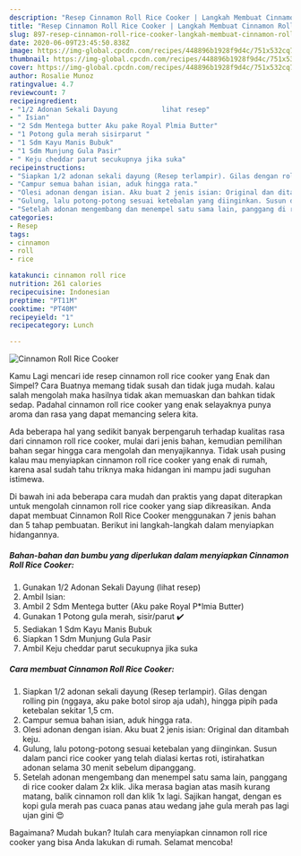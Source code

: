 ```yaml
---
description: "Resep Cinnamon Roll Rice Cooker | Langkah Membuat Cinnamon Roll Rice Cooker Yang Menggugah Selera"
title: "Resep Cinnamon Roll Rice Cooker | Langkah Membuat Cinnamon Roll Rice Cooker Yang Menggugah Selera"
slug: 897-resep-cinnamon-roll-rice-cooker-langkah-membuat-cinnamon-roll-rice-cooker-yang-menggugah-selera
date: 2020-06-09T23:45:50.838Z
image: https://img-global.cpcdn.com/recipes/448896b1928f9d4c/751x532cq70/cinnamon-roll-rice-cooker-foto-resep-utama.jpg
thumbnail: https://img-global.cpcdn.com/recipes/448896b1928f9d4c/751x532cq70/cinnamon-roll-rice-cooker-foto-resep-utama.jpg
cover: https://img-global.cpcdn.com/recipes/448896b1928f9d4c/751x532cq70/cinnamon-roll-rice-cooker-foto-resep-utama.jpg
author: Rosalie Munoz
ratingvalue: 4.7
reviewcount: 7
recipeingredient:
- "1/2 Adonan Sekali Dayung           lihat resep"
- " Isian"
- "2 Sdm Mentega butter Aku pake Royal Plmia Butter"
- "1 Potong gula merah sisirparut "
- "1 Sdm Kayu Manis Bubuk"
- "1 Sdm Munjung Gula Pasir"
- " Keju cheddar parut secukupnya jika suka"
recipeinstructions:
- "Siapkan 1/2 adonan sekali dayung (Resep terlampir). Gilas dengan rolling pin (nggaya, aku pake botol sirop aja udah), hingga pipih pada ketebalan sekitar 1,5 cm."
- "Campur semua bahan isian, aduk hingga rata."
- "Olesi adonan dengan isian. Aku buat 2 jenis isian: Original dan ditambah keju."
- "Gulung, lalu potong-potong sesuai ketebalan yang diinginkan. Susun dalam panci rice cooker yang telah dialasi kertas roti, istirahatkan adonan selama 30 menit sebelum dipanggang."
- "Setelah adonan mengembang dan menempel satu sama lain, panggang di rice cooker dalam 2x klik. Jika merasa bagian atas masih kurang matang, balik cinnamon roll dan klik 1x lagi. Sajikan hangat, dengan es kopi gula merah pas cuaca panas atau wedang jahe gula merah pas lagi ujan gini 😍"
categories:
- Resep
tags:
- cinnamon
- roll
- rice

katakunci: cinnamon roll rice 
nutrition: 261 calories
recipecuisine: Indonesian
preptime: "PT11M"
cooktime: "PT40M"
recipeyield: "1"
recipecategory: Lunch

---
```



![Cinnamon Roll Rice Cooker](https://img-global.cpcdn.com/recipes/448896b1928f9d4c/751x532cq70/cinnamon-roll-rice-cooker-foto-resep-utama.jpg)

Kamu Lagi mencari ide resep cinnamon roll rice cooker yang Enak dan Simpel? Cara Buatnya memang tidak susah dan tidak juga mudah. kalau salah mengolah maka hasilnya tidak akan memuaskan dan bahkan tidak sedap. Padahal cinnamon roll rice cooker yang enak selayaknya punya aroma dan rasa yang dapat memancing selera kita.



Ada beberapa hal yang sedikit banyak berpengaruh terhadap kualitas rasa dari cinnamon roll rice cooker, mulai dari jenis bahan, kemudian pemilihan bahan segar hingga cara mengolah dan menyajikannya. Tidak usah pusing kalau mau menyiapkan cinnamon roll rice cooker yang enak di rumah, karena asal sudah tahu triknya maka hidangan ini mampu jadi suguhan istimewa.


Di bawah ini ada beberapa cara mudah dan praktis yang dapat diterapkan untuk mengolah cinnamon roll rice cooker yang siap dikreasikan. Anda dapat membuat Cinnamon Roll Rice Cooker menggunakan 7 jenis bahan dan 5 tahap pembuatan. Berikut ini langkah-langkah dalam menyiapkan hidangannya.

<!--inarticleads1-->

##### Bahan-bahan dan bumbu yang diperlukan dalam menyiapkan Cinnamon Roll Rice Cooker:

1. Gunakan 1/2 Adonan Sekali Dayung           (lihat resep)
1. Ambil  Isian:
1. Ambil 2 Sdm Mentega butter (Aku pake Royal P*lmia Butter)
1. Gunakan 1 Potong gula merah, sisir/parut ✔️
1. Sediakan 1 Sdm Kayu Manis Bubuk
1. Siapkan 1 Sdm Munjung Gula Pasir
1. Ambil  Keju cheddar parut secukupnya jika suka




<!--inarticleads2-->

##### Cara membuat Cinnamon Roll Rice Cooker:

1. Siapkan 1/2 adonan sekali dayung (Resep terlampir). Gilas dengan rolling pin (nggaya, aku pake botol sirop aja udah), hingga pipih pada ketebalan sekitar 1,5 cm.
1. Campur semua bahan isian, aduk hingga rata.
1. Olesi adonan dengan isian. Aku buat 2 jenis isian: Original dan ditambah keju.
1. Gulung, lalu potong-potong sesuai ketebalan yang diinginkan. Susun dalam panci rice cooker yang telah dialasi kertas roti, istirahatkan adonan selama 30 menit sebelum dipanggang.
1. Setelah adonan mengembang dan menempel satu sama lain, panggang di rice cooker dalam 2x klik. Jika merasa bagian atas masih kurang matang, balik cinnamon roll dan klik 1x lagi. Sajikan hangat, dengan es kopi gula merah pas cuaca panas atau wedang jahe gula merah pas lagi ujan gini 😍




Bagaimana? Mudah bukan? Itulah cara menyiapkan cinnamon roll rice cooker yang bisa Anda lakukan di rumah. Selamat mencoba!
